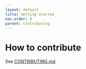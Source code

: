 ```yaml
---
layout: default
title: Getting started
nav_order: 0
parent: Contributing
---
```


# How to contribute

See [CONTRIBUTING.md](https://github.com/grpc-ecosystem/grpc-gateway/blob/master/CONTRIBUTING.md).
